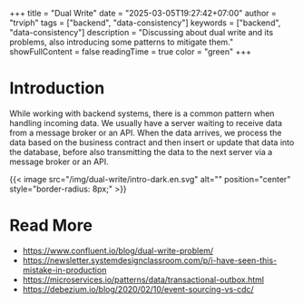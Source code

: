 +++
title = "Dual Write"
date = "2025-03-05T19:27:42+07:00"
author = "trviph"
tags = ["backend", "data-consistency"]
keywords = ["backend", "data-consistency"]
description = "Discussing about dual write and its problems, also introducing some patterns to mitigate them."
showFullContent = false
readingTime = true
color = "green"
+++

# Introduction

While working with backend systems, there is a common pattern when handling incoming data.
We usually have a server waiting to receive data from a message broker or an API.
When the data arrives, we process the data based on the business contract and then insert
or update that data into the database, before also transmitting the data to the next server
via a message broker or an API.

{{< image src="/img/dual-write/intro-dark.en.svg" alt="" position="center" style="border-radius: 8px;" >}}

# Read More

- https://www.confluent.io/blog/dual-write-problem/
- https://newsletter.systemdesignclassroom.com/p/i-have-seen-this-mistake-in-production
- https://microservices.io/patterns/data/transactional-outbox.html
- https://debezium.io/blog/2020/02/10/event-sourcing-vs-cdc/

